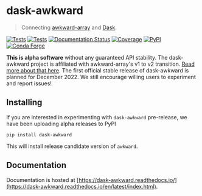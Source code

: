dask-awkward
============

> Connecting [awkward-array](https://awkward-array.org) and
[Dask](https://dask.org/).

[![Tests](https://github.com/dask-contrib/dask-awkward/actions/workflows/pypi-tests.yml/badge.svg)](https://github.com/dask-contrib/dask-awkward/actions/workflows/pypi-tests.yml)
[![Tests](https://github.com/dask-contrib/dask-awkward/actions/workflows/conda-tests.yml/badge.svg)](https://github.com/dask-contrib/dask-awkward/actions/workflows/conda-tests.yml)
[![Documentation Status](https://readthedocs.org/projects/dask-awkward/badge/?version=latest)](https://dask-awkward.readthedocs.io/en/latest/?badge=latest)
[![Coverage](https://codecov.io/gh/dask-contrib/dask-awkward/branch/main/graph/badge.svg)](https://codecov.io/gh/dask-contrib/dask-awkward/branch/main)
[![PyPI](https://img.shields.io/pypi/v/dask-awkward?color=blue)](https://pypi.org/project/dask-awkward)
[![Conda Forge](https://img.shields.io/conda/vn/conda-forge/dask-awkward.svg?colorB=486b87&style=flat)](https://anaconda.org/conda-forge/dask-awkward)


**This is alpha software** without any guaranteed API stability. The
dask-awkward project is affiliated with awkward-array's v1 to v2
transition. [Read more about that
here](https://github.com/scikit-hep/awkward/wiki). The first official
stable release of dask-awkward is planned for December 2022. We still
encourage willing users to experiment and report issues!

Installing
----------

If you are interested in experimenting with `dask-awkward`
pre-release, we have been uploading alpha releases to PyPI

```
pip install dask-awkward
```

This will install release candidate version of `awkward`.

Documentation
-------------

Documentation is hosted at
[https://dask-awkward.readthedocs.io/](https://dask-awkward.readthedocs.io/en/latest/index.html).
